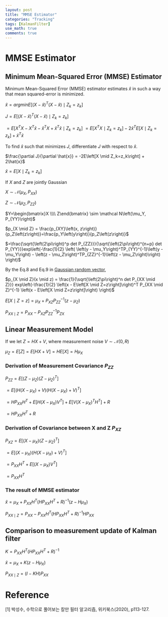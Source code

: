 ```yaml
---
layout: post
title: "MMSE Estimator"
categories: "Tracking"
tags: [KalmanFilter]
use_math: true
comments: true
---
```


# MMSE Estimator

## Minimum Mean-Squared Error (MMSE) Estimator
Minimum Mean-Squared Error (MMSE) estimator estimates $\hat{x}$ in such a way that mean squared-error is minimized.

$\hat{x} = arg min E\left[ \left(X - \hat{x}\right)^T \left(X - \hat{x}\right) \mid Z_k=z_k\right]$

$J=E\left[ \left(X - \hat{x}\right)^T \left(X - \hat{x}\right) \mid Z_k=z_k\right]$

$=E\left[X^TX - X^T\hat{x} - \hat{x}^TX + \hat{x}^T\hat{x}  \mid Z_k=z_k \right]$
$=E\left[X^T X\mid Z_k=z_k \right] - 2\hat{x}^TE\left[X\mid Z_k=z_k \right] + \hat{x}^T\hat{x}$

To find $\hat{x}$ such that minimizes $J$, differentiate $J$ with respect to $\hat{x}$.

$\frac{\partial J}{\partial \hat{x}} = -2E\left[X \mid Z_k=z_k\right] + 2\hat{x}$

$\hat{x} = E\left[X \mid Z_k=z_k\right]$



If $X$ and $Z$ are jointly Gaussian

$X \sim \mathcal N\left(\mu_X, P_{XX}\right)$

$Z \sim \mathcal N\left(\mu_Z, P_{ZZ}\right)$

$Y=\begin{bmatrix}X \\\\ Z\end{bmatrix} \sim \mathcal N\left(\mu_Y, P_{YY}\right)$

$p_{X \mid Z} = \frac{p_{XY}\left(x, z\right)}{p_Z\left(z\right)}=\frac{p_Y\left(y\right)}{p_Z\left(z\right)}$

$=\frac{\sqrt{\left(2\pi\right)^p det P_{ZZ}}}{\sqrt{\left(2\pi\right)^{n+p} det P_{YY}}}exp\left(-\frac{1}{2} \left( \left(y - \mu_Y\right)^TP_{YY}^{-1}\left(y - \mu_Y\right) - \left(z - \mu_Z\right)^TP_{ZZ}^{-1}\left(z - \mu_Z\right)\right) \right)$

By the Eq.8 and Eq.9 in [Gaussian random vector](https://trip2eee.github.io/tracking/2022/07/21/Gaussian-random-vector.html),

$p_{X \mid Z}(x \mid z) = \frac{1}{\sqrt{\left(2\pi\right)^n det P_{XX \mid Z}}} exp\left(-\frac{1}{2} \left(x - E\left[X \mid Z=z\right]\right)^T P_{XX \mid Z}^{-1} \left(x - E\left[X \mid Z=z\right]\right) \right)$

$E\left[X \mid Z=z \right] = \mu_X + P_{XZ}P_{ZZ}^{-1}(z-\mu_Z)$

$P_{XX \mid Z} = P_{XX} - P_{XZ}P_{ZZ}^{-1}P_{ZX}$


## Linear Measurement Model

If we let $Z=HX+V$, where measurement noise $V \sim \mathcal N\left(0, R\right)$

$\mu_Z = E\left[Z\right] = E\left[HX + V\right] = HE\left[X\right] = H\mu_X$

### Derivation of Measurement Covariance $P_{ZZ}$

$P_{ZZ} = E\left[\left(Z - \mu_Z\right)\left(Z - \mu_Z\right)^T\right]$

$= E\left[\left(H\left(X - \mu_X\right) + V\right) \left(H\left(X - \mu_X\right) + V\right)^T \right]$

$= HP_{XX}H^T + E\left[H\left(X-\mu_X\right)V^T\right] + E\left[V\left(X-\mu_X\right)^TH^T\right] + R$

$= HP_{XX}H^T + R$


### Derivation of Covariance between X and Z $P_{XZ}$

$P_{XZ} = E\left[\left(X - \mu_X \right)\left(Z-\mu_Z\right)^T\right]$

$=E\left[\left(X - \mu_X \right)\left(H\left(X-\mu_X\right)+V\right)^T\right]$

$=P_{XX}H^T + E\left[\left(X - \mu_X \right)V^T\right]$

$=P_{XX}H^T$


### The result of MMSE estimator

$\hat{x} = \mu_X + P_{XX}H^T \left( HP_{XX}H^T + R\right)^{-1} \left(z - H\mu_X \right)$

$P_{XX\mid Z} = P_{XX} - P_{XX}H^T\left(HP_{XX}H^T + R\right)^{-1}HP_{XX}$

## Comparison to measurement update of Kalman filter

$K = P_{XX}H^T\left(HP_{XX}H^T + R\right)^{-1}$

$\hat{x} = \mu_X + K\left(z - H\mu_X\right)$

$P_{XX \mid Z} = \left(I - KH\right)P_{XX}$


# Reference
[1] 박성수, 수학으로 풀어보는 칼만 필터 알고리즘, 위키북스(2020), p113-127.

